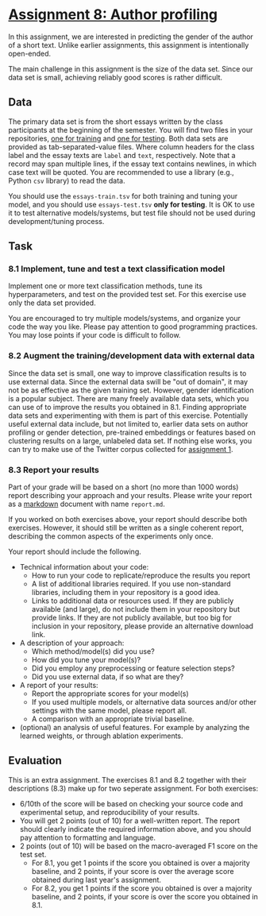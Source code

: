 # [Assignment 8: Author profiling](https://snlp2020.github.io/a8/)

In this assignment,
we are interested in predicting the gender of the author of a short text.
Unlike earlier assignments,
this assignment is intentionally open-ended.

The main challenge in this assignment is the size of the data set.
Since our data set is small,
achieving reliably good scores is rather difficult.

## Data

The primary data set is from the short essays 
written by the class participants at the beginning of the semester.
You will find two files in your repositories,
[one for training](essays-train.txt)
and [one for testing](essays-test.txt).
Both data sets are provided as tab-separated-value files.
Where column headers for the class label and the essay texts are
`label` and `text`, respectively.
Note that a record may span multiple lines,
if the essay text contains newlines,
in which case text will be quoted.
You are recommended to use a library (e.g., Python `csv` library)
to read the data.

You should use the `essays-train.tsv` for both training and tuning your model,
and you should use `essays-test.tsv` **only for testing**.
It is OK to use it to test alternative models/systems,
but test file should not be used during development/tuning process.

## Task

### 8.1 Implement, tune and test a text classification model

Implement one or more text classification methods,
tune its hyperparameters,
and test on the provided test set.
For this exercise use only the data set provided.

You are encouraged to try multiple models/systems,
and organize your code the way you like.
Please pay attention to good programming practices.
You may lose points if your code is difficult to follow.

### 8.2 Augment the training/development data with external data

Since the data set is small,
one way to improve classification results is to use external data.
Since the external data swill be "out of domain",
it may not be as effective as the given training set.
However, gender identification is a popular subject.
There are many freely available data sets,
which you can use of to improve the results you obtained in 8.1.
Finding appropriate data sets and experimenting with them is part of this exercise.
Potentially useful external data include, but not limited to,
earlier data sets on author profiling or gender detection,
pre-trained embeddings or features based on clustering results on a large, unlabeled data set.
If nothing else works,
you can try to make use of the Twitter corpus collected
for [assignment 1](https://snlp2020.github.io/a1/).

### 8.3 Report your results

Part of your grade will be based on a short (no more than 1000 words) report
describing your approach and your results.
Please write your report as a [markdown](https://en.wikipedia.org/wiki/Markdown)
document with name `report.md`.

If you worked on both exercises above,
your report should describe both exercises.
However, it should still be written as a single coherent report,
describing the common aspects of the experiments only once.

Your report should include the following.

- Technical information about your code:
    - How to run your code to replicate/reproduce the results you report
    - A list of additional libraries required.
        If you use non-standard libraries, including them 
        in your repository is a good idea.
    - Links to additional data or resources used.
        If they are publicly available (and large),
        do not include them in your repository but provide links.
        If they are not publicly available,
        but too big for inclusion in your repository,
        please provide an alternative download link.
- A description of your approach:
    - Which method/model(s) did you use?
    - How did you tune your model(s)?
    - Did you employ any preprocessing or feature selection steps?
    - Did you use external data, if so what are they?
- A report of your results:
    - Report the appropriate scores for your model(s)
    - If you used multiple models,
        or alternative data sources and/or other settings
        with the same model, please report all.
    - A comparison with an appropriate trivial baseline.
- (optional) an analysis of useful features.
    For example by analyzing the learned weights,
    or through ablation experiments.
    
## Evaluation

This is an extra assignment.
The exercises 8.1 and 8.2 together with their descriptions (8.3)
make up for two seperate assignment.
For both exercises:

- 6/10th of the score will be based on checking your source code and experimental setup,
    and reproducibility of your results.
- You will get 2 points (out of 10) for a well-written report.
    The report should clearly indicate the required information above,
    and you should pay attention to formatting and language.
- 2 points (out of 10) will be based on the macro-averaged F1 score on the test set.
    - For 8.1, you get 1 points if the score you obtained is over a
      majority baseline, and 2 points, if your score is over the
      average score obtained during last year's assignment.
    - For 8.2,  you get 1 points if the score you obtained is over a
      majority baseline, and 2 points, if your score is over the
      score you obtained in 8.1.
